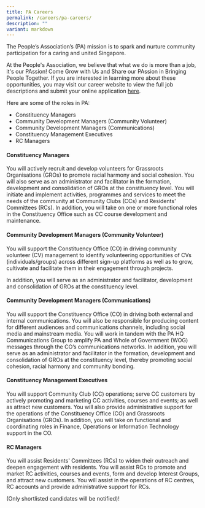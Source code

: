 ```yaml
---
title: PA Careers
permalink: /careers/pa-careers/
description: ""
variant: markdown
---
```

The People’s Association’s (PA) mission is to spark and nurture community participation for a caring and united Singapore.

At the People's Association, we believe that what we do is more than a job, it's our PAssion!  Come Grow with Us and Share our PAssion in Bringing People Together.  If you are interested in learning more about these opportunities, you may visit our career website to view the full job descriptions and submit your online application [here](https://go.gov.sg/pa-careers). 

Here are some of the roles in PA: 

* Constituency Managers
* Community Development Managers (Community Volunteer)
* Community Development Managers (Communications)
* Constituency Management Executives
* RC Managers

#### Constituency Managers

You will actively recruit and develop volunteers for Grassroots Organisations (GROs) to promote racial harmony and social cohesion. You will also serve as an administrator and facilitator in the formation, development and consolidation of GROs at the constituency level. You will initiate and implement activities, programmes and services to meet the needs of the community at Community Clubs (CCs) and Residents' Committees (RCs). In addition, you will take on one or more functional roles in the Constituency Office such as CC course development and maintenance.

#### Community Development Managers (Community Volunteer)

You will support the Constituency Office (CO) in driving community volunteer (CV) management to identify volunteering opportunities of CVs (individuals/groups) across different sign-up platforms as well as to grow, cultivate and facilitate them in their engagement through projects.

In addition, you will serve as an administrator and facilitator, development and consolidation of GROs at the constituency level.

#### Community Development Managers (Communications)
          
You will support the Constituency Office (CO) in driving both external and internal communications. You will also be responsible for producing content for different audiences and communications channels, including social media and mainstream media. You will work in tandem with the PA HQ Communications Group to amplify PA and Whole of Government (WOG) messages through the CO’s communications networks. In addition, you will serve as an administrator and facilitator in the formation, development and consolidation of GROs at the constituency level, thereby promoting social cohesion, racial harmony and community bonding.

#### Constituency Management Executives

You will support Community Club (CC) operations; serve CC customers by actively promoting and marketing CC activities, courses and events; as well as attract new customers. You will also provide administrative support for the operations of the Constituency Office (CO) and Grassroots Organisations (GROs). In addition, you will take on functional and coordinating roles in Finance, Operations or Information Technology support in the CO.

#### RC Managers

You will assist Residents' Committees (RCs) to widen their outreach and deepen engagement with residents. You will assist RCs to promote and market RC activities, courses and events, form and develop Interest Groups, and attract new customers. You will assist in the operations of RC centres, RC accounts and provide administrative support for RCs.

(Only shortlisted candidates will be notified)!
